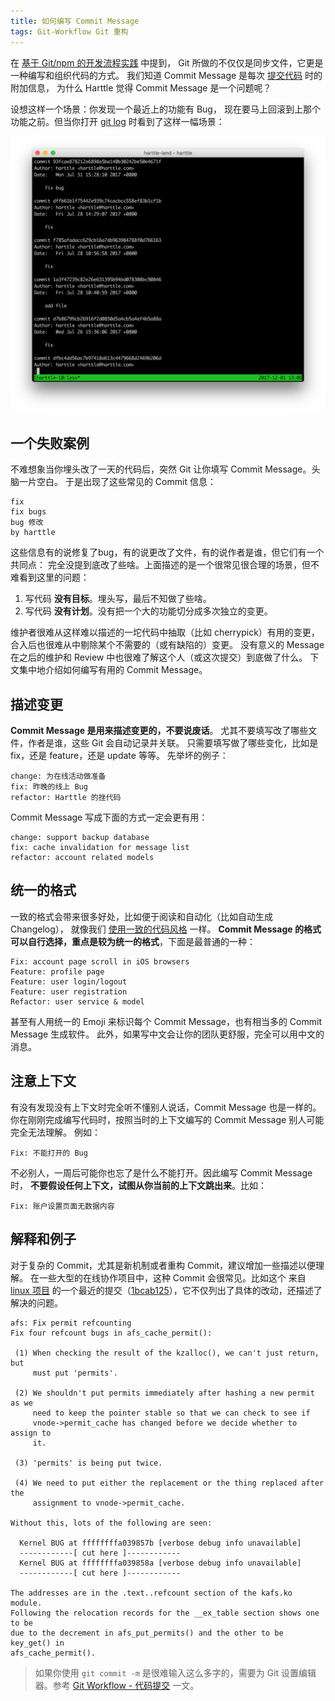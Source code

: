 ```yaml
---
title: 如何编写 Commit Message
tags: Git-Workflow Git 重构
---
```


在 [基于 Git/npm 的开发流程实践](/2017/11/30/npm-git-workflow.html) 中提到，
Git 所做的不仅仅是同步文件，它更是一种编写和组织代码的方式。
我们知道 Commit Message 是每次 [提交代码][commit] 时的附加信息，
为什么 Harttle 觉得 Commit Message 是一个问题呢？

设想这样一个场景：你发现一个最近上的功能有 Bug，
现在要马上回滚到上那个功能之前。但当你打开 [git log][log] 时看到了这样一幅场景：

<!--more-->

![git log](/assets/img/blog/git/commit-message@2x.png)

## 一个失败案例

不难想象当你埋头改了一天的代码后，突然 Git 让你填写 Commit Message。头脑一片空白。
于是出现了这些常见的 Commit 信息：

```
fix
fix bugs
bug 修改
by harttle
```

这些信息有的说修复了bug，有的说更改了文件，有的说作者是谁，但它们有一个共同点：
完全没提到底改了些啥。上面描述的是一个很常见很合理的场景，但不难看到这里的问题：

1. 写代码 **没有目标**。埋头写，最后不知做了些啥。
2. 写代码 **没有计划**。没有把一个大的功能切分成多次独立的变更。

维护者很难从这样难以描述的一坨代码中抽取（比如 cherrypick）有用的变更，
合入后也很难从中剔除某个不需要的（或有缺陷的）变更。
没有意义的 Message 在之后的维护和 Review 中也很难了解这个人（或这次提交）到底做了什么。
下文集中地介绍如何编写有用的 Commit Message。

## 描述变更

**Commit Message 是用来描述变更的，不要说废话**。
尤其不要填写改了哪些文件，作者是谁，这些 Git 会自动记录并关联。
只需要填写做了哪些变化，比如是 fix，还是 feature，还是 update 等等。
先举坏的例子：

```
change: 为在线活动做准备
fix: 昨晚的线上 Bug
refactor: Harttle 的挫代码
```

Commit Message 写成下面的方式一定会更有用：

```
change: support backup database
fix: cache invalidation for message list
refactor: account related models
```

## 统一的格式

一致的格式会带来很多好处，比如便于阅读和自动化（比如自动生成 Changelog），
就像我们 [使用一致的代码风格][vim-lint] 一样。
**Commit Message 的格式可以自行选择，重点是较为统一的格式**，下面是最普通的一种：

```
Fix: account page scroll in iOS browsers
Feature: profile page
Feature: user login/logout
Feature: user registration
Refactor: user service & model
```

甚至有人用统一的 Emoji 来标识每个 Commit Message，也有相当多的 Commit Message 生成软件。
此外，如果写中文会让你的团队更舒服，完全可以用中文的消息。

## 注意上下文

有没有发现没有上下文时完全听不懂别人说话，Commit Message 也是一样的。
你在刚刚完成编写代码时，按照当时的上下文编写的 Commit Message 别人可能完全无法理解。
例如：

```
Fix: 不能打开的 Bug
```

不必别人，一周后可能你也忘了是什么不能打开。因此编写 Commit Message 时，
**不要假设任何上下文，试图从你当前的上下文跳出来**。比如：

```
Fix: 账户设置页面无数据内容
```

## 解释和例子

对于复杂的 Commit，尤其是新机制或者重构 Commit，建议增加一些描述以便理解。
在一些大型的在线协作项目中，这种 Commit 会很常见。比如这个
来自 [linux 项目][linux] 的一个最近的提交（[1bcab125][commit-eg]），它不仅列出了具体的改动，还描述了解决的问题。

```
afs: Fix permit refcounting
Fix four refcount bugs in afs_cache_permit():

 (1) When checking the result of the kzalloc(), we can't just return, but
     must put 'permits'.

 (2) We shouldn't put permits immediately after hashing a new permit as we
     need to keep the pointer stable so that we can check to see if
     vnode->permit_cache has changed before we decide whether to assign to
     it.

 (3) 'permits' is being put twice.

 (4) We need to put either the replacement or the thing replaced after the
     assignment to vnode->permit_cache.

Without this, lots of the following are seen:

  Kernel BUG at ffffffffa039857b [verbose debug info unavailable]
  ------------[ cut here ]------------
  Kernel BUG at ffffffffa039858a [verbose debug info unavailable]
  ------------[ cut here ]------------

The addresses are in the .text..refcount section of the kafs.ko module.
Following the relocation records for the __ex_table section shows one to be
due to the decrement in afs_put_permits() and the other to be key_get() in
afs_cache_permit().
```

> 如果你使用 `git commit -m` 是很难输入这么多字的，需要为 Git 设置编辑器。参考 [Git Workflow - 代码提交][commit] 一文。

[vim-lint]: /2017/03/12/vim-eslint.html
[commit]: /2016/09/01/git-workflow-commit.html
[log]: /2016/09/06/git-workflow-log.html
[linux]: https://github.com/torvalds/linux/commit/1bcab12521d9b23dbaa22ac71184778dcc43e2f6
[commit-eg]: https://github.com/torvalds/linux/commit/1bcab12521d9b23dbaa22ac71184778dcc43e2f6
